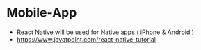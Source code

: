 # Mobile-App
* React Native will be used for Native apps ( iPhone & Android )
* https://www.javatpoint.com/react-native-tutorial
